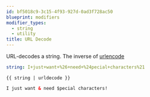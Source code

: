 ```yaml
---
id: bf5018c9-3c15-4f93-927d-0ad3f728ac50
blueprint: modifiers
modifier_types:
  - string
  - utility
title: URL Decode
---
```

URL-decodes a string. The inverse of [urlencode](https://statamic.dev/modifiers/urlencode)

```yaml
string: I+just+want+%26+need+%24pecial+characters%21
```

```
{{ string | urldecode }}
```

```html
I just want & need $pecial characters!
```
